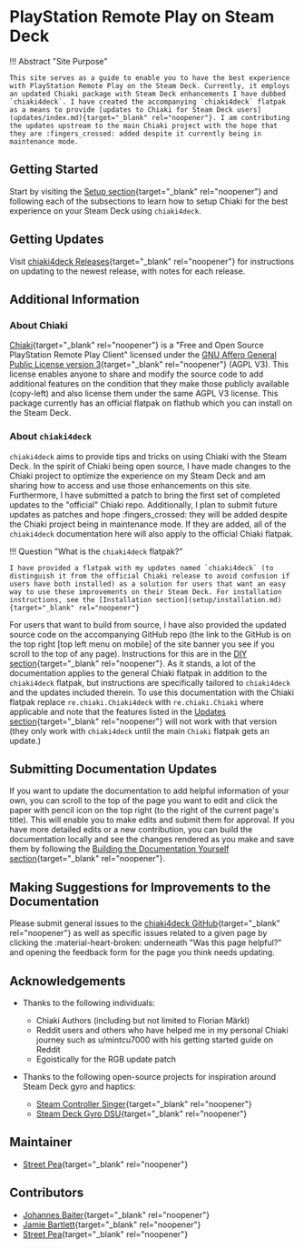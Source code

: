 # PlayStation Remote Play on Steam Deck

!!! Abstract "Site Purpose"

    This site serves as a guide to enable you to have the best experience with PlayStation Remote Play on the Steam Deck. Currently, it employs an updated Chiaki package with Steam Deck enhancements I have dubbed `chiaki4deck`. I have created the accompanying `chiaki4deck` flatpak as a means to provide [updates to Chiaki for Steam Deck users](updates/index.md){target="_blank" rel="noopener"}. I am contributing the updates upstream to the main Chiaki project with the hope that they are :fingers_crossed: added despite it currently being in maintenance mode.

## Getting Started

Start by visiting the [Setup section](setup/index.md){target="_blank" rel="noopener"} and following each of the subsections to learn how to setup Chiaki for the best experience on your Steam Deck using `chiaki4deck`.

## Getting Updates

Visit [chiaki4deck Releases](updates/releases.md){target="_blank" rel="noopener"} for instructions on updating to the newest release, with notes for each release.

## Additional Information

### About Chiaki

[Chiaki](https://git.sr.ht/~thestr4ng3r/chiaki){target="_blank" rel="noopener"} is a "Free and Open Source PlayStation Remote Play Client" licensed under the [GNU Affero General Public License version 3](https://www.gnu.org/licenses/agpl-3.0.html){target="_blank" rel="noopener"} (AGPL V3). This license enables anyone to share and modify the source code to add additional features on the condition that they make those publicly available (copy-left) and also license them under the same AGPL V3 license. This package currently has an official flatpak on flathub which you can install on the Steam Deck.

### About `chiaki4deck`

`chiaki4deck` aims to provide tips and tricks on using Chiaki with the Steam Deck. In the spirit of Chiaki being open source, I have made changes to the Chiaki project to optimize the experience on my Steam Deck and am sharing how to access and use those enhancements on this site. Furthermore, I have submitted a patch to bring the first set of completed updates to the "official" Chiaki repo. Additionally, I plan to submit future updates as patches and hope :fingers_crossed: they will be added despite the Chiaki project being in maintenance mode. If they are added, all of the `chiaki4deck` documentation here will also apply to the official Chiaki flatpak. 

!!! Question "What is the `chiaki4deck` flatpak?"

    I have provided a flatpak with my updates named `chiaki4deck` (to distinguish it from the official Chiaki release to avoid confusion if users have both installed) as a solution for users that want an easy way to use these improvements on their Steam Deck. For installation instructions, see the [Installation section](setup/installation.md){target="_blank" rel="noopener"}
    
For users that want to build from source, I have also provided the updated source code on the accompanying GitHub repo (the link to the GitHub is on the top right [top left menu on mobile] of the site banner you see if you scroll to the top of any page). Instructions for this are in the [DIY section](diy/buildit.md){target="_blank" rel="noopener"}. As it stands, a lot of the documentation applies to the general Chiaki flatpak in addition to the `chiaki4deck` flatpak, but instructions are specifically tailored to `chiaki4deck` and the updates included therein. To use this documentation with the Chiaki flatpak replace `re.chiaki.Chiaki4deck` with `re.chiaki.Chiaki` where applicable and note that the features listed in the [Updates section](updates/done.md){target="_blank" rel="noopener"} will not work with that version (they only work with `chiaki4deck` until the main `Chiaki` flatpak gets an update.)

## Submitting Documentation Updates

If you want to update the documentation to add helpful information of your own, you can scroll to the top of the page you want to edit and click the paper with pencil icon on the top right (to the right of the current page's title). This will enable you to make edits and submit them for approval. If you have more detailed edits or a new contribution, you can build the documentation locally and see the changes rendered as you make and save them by following the [Building the Documentation Yourself section](diy/builddocs.md){target="_blank" rel="noopener"}.

## Making Suggestions for Improvements to the Documentation

Please submit general issues to the [chiaki4deck GitHub](https://github.com/streetpea/chiaki4deck/issues){target="_blank" rel="noopener"} as well as specific issues related to a given page by clicking the :material-heart-broken: underneath "Was this page helpful?" and opening the feedback form for the page you think needs updating.

## Acknowledgements

* Thanks to the following individuals:
    - Chiaki Authors (including but not limited to Florian Märkl)
    - Reddit users and others who have helped me in my personal Chiaki journey such as u/mintcu7000 with his getting started guide on Reddit
    - Egoistically for the RGB update patch

* Thanks to the following open-source projects for inspiration around Steam Deck gyro and haptics:
    - [Steam Controller Singer](https://github.com/Roboron3042/SteamControllerSinger){target="_blank" rel="noopener"}
    - [Steam Deck Gyro DSU](https://github.com/kmicki/SteamDeckGyroDSU){target="_blank" rel="noopener"}

## Maintainer

* [Street Pea](https://www.reddit.com/message/compose/?to=Street_Pea_6693){target="_blank" rel="noopener"}

## Contributors

* [Johannes Baiter](https://github.com/jbaiter){target="_blank" rel="noopener"}
* [Jamie Bartlett](https://github.com/Nikorag?tab=repositories){target="_blank" rel="noopener"}
* [Street Pea](https://github.com/streetpea){target="_blank" rel="noopener"}